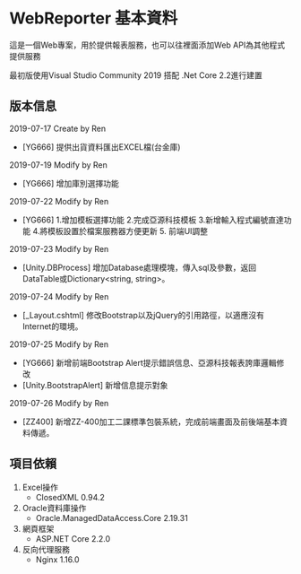 # WebReporter 基本資料

這是一個Web專案，用於提供報表服務，也可以往裡面添加Web API為其他程式提供服務

最初版使用Visual Studio Community 2019 搭配 .Net Core 2.2進行建置



## 版本信息

2019-07-17	Create by Ren

- [YG666] 提供出貨資料匯出EXCEL檔(台金庫)

2019-07-19	Modify by Ren	

- [YG666] 增加庫別選擇功能

2019-07-22	Modify by Ren

- [YG666] 1.增加模板選擇功能 2.完成亞源科技模板 3.新增輸入程式編號直達功能 4.將模板設置於檔案服務器方便更新 5. 前端UI調整

2019-07-23	Modify by Ren

- [Unity.DBProcess] 增加Database處理模塊，傳入sql及參數，返回DataTable或Dictionary<string, string>。

2019-07-24	Modify by Ren 

-	[_Layout.cshtml] 修改Bootstrap以及jQuery的引用路徑，以適應沒有Internet的環境。

2019-07-25	Modify by Ren	

- [YG666] 新增前端Bootstrap Alert提示錯誤信息、亞源科技報表誇庫邏輯修改
- [Unity.BootstrapAlert] 新增信息提示對象

2019-07-26	Modify by Ren

- [ZZ400] 新增ZZ-400加工二課標準包裝系統，完成前端畫面及前後端基本資料傳遞。





## 項目依賴

1. Excel操作
   - ClosedXML 0.94.2
2. Oracle資料庫操作
   - Oracle.ManagedDataAccess.Core 2.19.31
3. 網頁框架
   - ASP.NET Core 2.2.0
4. 反向代理服務
   - Nginx 1.16.0